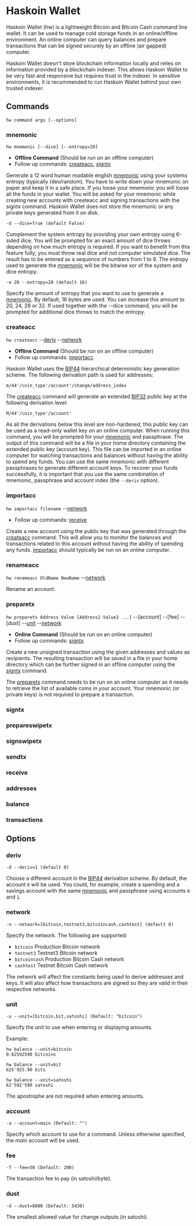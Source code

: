 # Haskoin Wallet

Haskoin Wallet (hw) is a lightweight Bitcoin and Bitcoin Cash command line
wallet. It can be used to manage cold storage funds in an online/offline
environment. An online computer can query balances and prepare transactions that
can be signed securely by an offline (air gapped) computer.

Haskoin Wallet doesn't store blockchain information locally and relies on
information provided by a blockchain indexer. This allows Haskoin Wallet to be
very fast and responsive but requires trust in the indexer. In sensitive
environments, it is recommended to run Haskoin Wallet behind your own trusted
indexer.

## Commands

```console
hw command args [--options]
```

### mnemonic

`hw mnemonic [--dice] [--entropy=20]`

- **Offline Command** (Should be run on an offline computer)
- Follow up commands: [createacc], [signtx]

Generate a 12 word human readable english [mnemonic] using your systems entropy
(typically /dev/random). You have to write down your mnemonic on paper and keep
it in a safe place. If you loose your mnemonic you will loose all the funds in
your wallet. You will be asked for your mnemonic while creating new accounts
with createacc and signing transactions with the signtx command. Haskoin Wallet
does not store the mnemonic or any private keys generated from it on disk.

```console
-d --dice=True (default False)
```
Complement the system entropy by providing your own entropy using 6-sided dice.
You will be prompted for an exact amount of dice throws depending on how much
entropy is required. If you want to benefit from this feature fully, you must
throw real dice and not computer simulated dice. The result has to be entered as
a sequence of numbers from 1 to 6. The entropy used to generate the [mnemonic]
will be the bitwise xor of the system and dice entropy.
    
```console
-e 20 --entropy=20 (default 16)
```
Specify the amount of entropy that you want to use to generate a [mnemonic]. By
default, 16 bytes are used. You can increase this amount to 20, 24, 28 or 32. If
used together with the --dice command, you will be prompted for additional dice
throws to match the entropy.

### createacc

`hw createacc` --[deriv] --[network]

- **Offline Command** (Should be run on an offline computer)
- Follow up commands: [importacc]

Haskoin Wallet uses the [BIP44] hierarchical deterministic key generation
scheme. The following derivation path is used for addresses:

```
m/44'/coin_type'/account'/change/address_index
```

The [createacc] command will generate an extended [BIP32] public key at the
following derivation level:

```
M/44'/coin_type'/account'
```

As all the derivations below this level are non-hardened, this public key can be
used as a read-only wallet key on an online computer. When running this command,
you will be prompted for your [mnemonic] and passphrase. The output of this
command will be a file in your home directory containing the extended public key
(account key). This file can be imported in an online computer for watching
transactions and balances without having the ability to spend any funds. You can
use the same mnemonic with different passphrases to generate different account
keys. To recover your funds successfully, it is important that you use the same
combination of mnemonic, passphrase and account index (the `--deriv` option).

### importacc

`hw importacc filename` --[network]

- Follow up commands: [receive]

Create a new account using the public key that was generated through the
[createacc] command. This will allow you to monitor the balances and
transactions related to this account without having the ability of spending any
funds. [importacc] should typically be run on an online computer.

### renameacc

`hw renameacc OldName NewName` --[network]

Rename an account.

### preparetx

`hw preparetx Address Value [Address2 Value2 ...]` --[account] --[fee] --[dust] --[unit] --[network]

- **Online Command** (Should be run on an online computer)
- Follow up commands: [signtx]

Create a new unsigned transaction using the given addresses and values as
recipients. The resulting transaction will be saved in a file in your home
directory which can be further signed in an offline computer using the [signtx]
command.

The [preparetx] command needs to be run on an online computer as it needs to
retrieve the list of available coins in your account. Your mnemonic (or private
keys) is not required to prepare a transaction.

### signtx
### prepareswipetx
### signswipetx
### sendtx
### receive
### addresses
### balance
### transactions
    
## Options

### deriv

```console
-d --deriv=1 (default 0)
```
Choose a different account in the [BIP44] derivation scheme. By default, the account
`0` will be used. You could, for example, create a spending and a savings account 
with the same [mnemonic] and passphrase using accounts `0` and `1`. 

### network

```console
-n --network=[bitcoin,testnet3,bitcoincash,cashtest] (default 0)
```
Specify the network. The following are supported:

- `bitcoin` Production Bitcoin network
- `testnet3` Testnet3 Bitcoin network
- `bitcoincash` Production Bitcoin Cash network
- `cashtest` Testnet Bitcoin Cash network

The network will affect the constants being used to derive addresses and keys.
It will also affect how transactions are signed so they are valid in their
respective networks.

### unit

```console
-u --unit=[bitcoin,bit,satoshi] (Default: "bitcoin")
```

Specify the unit to use when entering or displaying amounts.

Example:

```console
hw balance --unit=bitcoin
0.62592590 bitcoins

hw balance --unit=bit
625'925.90 bits

hw balance --unit=satoshi
62'592'590 satoshi
```

The apostrophe are not required when entering amounts.

### account

```console
-a --account=main (Default: "")
```

Specify which account to use for a command. Unless otherwise specified, the
*main* account will be used.

### fee

```console
-f --fee=50 (Default: 200)
```

The transaction fee to pay (in satoshi/byte).

### dust

```console
-d --dust=8000 (Default: 5430)
```

The smallest allowed value for change outputs (in satoshi).

[mnemonic]: #mnemonic
[createacc]: #createacc 
[importacc]: #importacc
[preparetx]: #preparetx
[signtx]: #signtx
[receive]: #receive
[network]: #network
[unit]: #unit
[deriv]: #deriv
[BIP32]: https://github.com/bitcoin/bips/blob/master/bip-0032.mediawiki
[BIP44]: https://github.com/bitcoin/bips/blob/master/bip-0044.mediawiki
